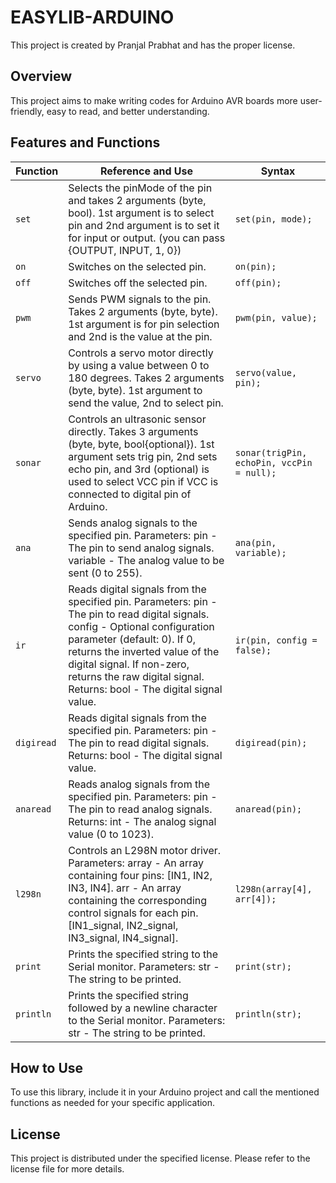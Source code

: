 # EASYLIB-ARDUINO

This project is created by Pranjal Prabhat and has the proper license.

## Overview
This project aims to make writing codes for Arduino AVR boards more user-friendly, easy to read, and better understanding.

## Features and Functions

| Function | Reference and Use                                                                                              | Syntax                   |
|----------|------------------------------------------------------------------------------------------------------------------|--------------------------|
| `set`    | Selects the pinMode of the pin and takes 2 arguments (byte, bool). 1st argument is to select pin and 2nd argument is to set it for input or output. (you can pass {OUTPUT, INPUT, 1, 0}) | `set(pin, mode);`        |
| `on`     | Switches on the selected pin.                                                                                   | `on(pin);`               |
| `off`    | Switches off the selected pin.                                                                                  | `off(pin);`              |
| `pwm`    | Sends PWM signals to the pin. Takes 2 arguments (byte, byte). 1st argument is for pin selection and 2nd is the value at the pin. | `pwm(pin, value);`       |
| `servo`  | Controls a servo motor directly by using a value between 0 to 180 degrees. Takes 2 arguments (byte, byte). 1st argument to send the value, 2nd to select pin. | `servo(value, pin);`     |
| `sonar`  | Controls an ultrasonic sensor directly. Takes 3 arguments (byte, byte, bool{optional}). 1st argument sets trig pin, 2nd sets echo pin, and 3rd (optional) is used to select VCC pin if VCC is connected to digital pin of Arduino. | `sonar(trigPin, echoPin, vccPin = null);`           |
| `ana`    | Sends analog signals to the specified pin. Parameters: pin - The pin to send analog signals. variable - The analog value to be sent (0 to 255). | `ana(pin, variable);`    |
| `ir`     | Reads digital signals from the specified pin. Parameters: pin - The pin to read digital signals. config - Optional configuration parameter (default: 0). If 0, returns the inverted value of the digital signal. If non-zero, returns the raw digital signal. Returns: bool - The digital signal value. | `ir(pin, config = false);` |
| `digiread` | Reads digital signals from the specified pin. Parameters: pin - The pin to read digital signals. Returns: bool - The digital signal value. | `digiread(pin);`         |
| `anaread`  | Reads analog signals from the specified pin. Parameters: pin - The pin to read analog signals. Returns: int - The analog signal value (0 to 1023). | `anaread(pin);`          |
| `l298n`   | Controls an L298N motor driver. Parameters: array - An array containing four pins: [IN1, IN2, IN3, IN4]. arr - An array containing the corresponding control signals for each pin. [IN1_signal, IN2_signal, IN3_signal, IN4_signal]. | `l298n(array[4], arr[4]);` |
| `print`    | Prints the specified string to the Serial monitor. Parameters: str - The string to be printed. | `print(str);`                  |
| `println`  | Prints the specified string followed by a newline character to the Serial monitor. Parameters: str - The string to be printed. | `println(str);`                |

## How to Use
To use this library, include it in your Arduino project and call the mentioned functions as needed for your specific application.

## License
This project is distributed under the specified license. Please refer to the license file for more details.
